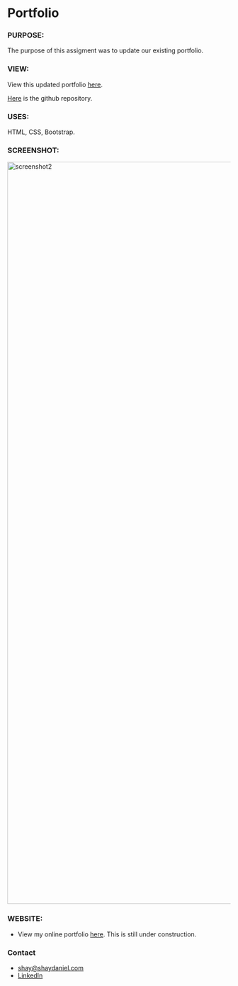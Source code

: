 # Portfolio 

### PURPOSE:
The purpose of this assigment was to update our existing portfolio.

### VIEW:
View this updated portfolio [here](https://shaydaniel7.github.io/portfolio-3/ "Link to updated portfolio").

[Here](https://github.com/shaydaniel7/portfolio-3 "Link to github repository") is the github repository.

### USES:
HTML, CSS, Bootstrap.

### SCREENSHOT: 
<img width="1675" alt="screenshot2" src="https://user-images.githubusercontent.com/67557233/100019099-5e917c00-2d92-11eb-9a11-c3d764cf9f6b.png">



### WEBSITE:
* View my online portfolio [here](http://www.shaydaniel.com "Link to online portfolio").  This is still under construction.

### Contact
* shay@shaydaniel.com
* [LinkedIn](linkedin.com/in/shay-daniel-10b8b71ab "Link to LinkedIn page")
